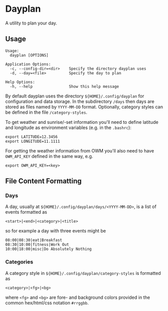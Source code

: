 # Dayplan

A utility to plan your day.

## Usage

```
Usage:
  dayplan [OPTIONS]

Application Options:
  -c, --config-dir=<dir>    Specify the directory dayplan uses
  -d, --day=<file>          Specify the day to plan

Help Options:
  -h, --help                Show this help message
```

By default dayplan uses the directory `${HOME}/.config/dayplan` for
configuration and data storage.
In the subdirectory `/days` then days are stored as files named by
`YYYY-MM-DD` format.
Optionally, category styles can be defined in the file `/category-styles`.

To get weather and sunrise/-set information you'll need to define latitude and
longitude as environment variables (e.g. in the `.bashrc`):
```
export LATITUDE=12.3456
export LONGITUDE=11.1111
```
For getting the weather information from OWM you'll also need to have
`OWM_API_KEY` defined in the same way, e.g.
```
export OWM_API_KEY=<key>
```

## File Content Formatting

### Days

A day, usually at `${HOME}/.config/dayplan/days/<YYYY-MM-DD>`, is a list of
events formatted as
```
<start>|<end>|<category>|<title>
```
so for example a day with three events might be
```
08:00|08:30|eat|Breakfast
08:30|10:00|fitness|Work Out
10:00|18:00|misc|Do Absolutely Nothing
```

### Categories

A category style in `${HOME}/.config/dayplan/category-styles` is formatted as
```
<category>|<fg>|<bg>
```
where `<fg>` and `<bg>` are fore- and background colors provided in the common
hex/html/css notation `#rrggbb`.
